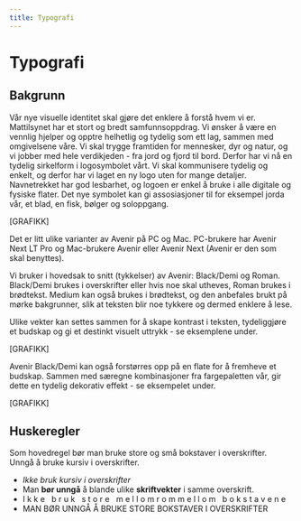 ```yaml
---
title: Typografi
---
```


# Typografi

## Bakgrunn
Vår nye visuelle identitet skal gjøre det enklere å forstå hvem vi er. Mattilsynet har et stort og bredt samfunnsoppdrag. Vi ønsker å være en vennlig hjelper og opptre helhetlig og tydelig som ett lag, sammen med omgivelsene våre. Vi skal trygge framtiden for mennesker, dyr og natur, og vi jobber med hele verdikjeden - fra jord og fjord til bord. Derfor har vi nå en tydelig sirkelform i logosymbolet vårt.
Vi skal kommunisere tydelig og enkelt, og derfor har vi laget en ny logo uten for mange detaljer. Navnetrekket har god lesbarhet, og logoen er enkel å bruke i alle digitale og fysiske flater. Det nye symbolet kan gi assosiasjoner til for eksempel jorda vår, et blad, en fisk, bølger og soloppgang.

[GRAFIKK]

Det er litt ulike varianter av Avenir på PC og Mac. PC-brukere har Avenir Next LT Pro og Mac-brukere Avenir eller Avenir Next (Avenir er den som skal benyttes).

Vi bruker i hovedsak to snitt (tykkelser) av Avenir: Black/Demi og Roman. Black/Demi brukes i overskrifter eller hvis noe skal utheves, Roman brukes i brødtekst. Medium kan også brukes i brødtekst, og den anbefales brukt på mørke bakgrunner, slik at teksten blir noe tykkere og dermed enklere å lese.

Ulike vekter kan settes sammen for å skape kontrast i teksten, tydeliggjøre et budskap og gi et destinkt visuelt uttrykk - se eksemplene under.

[GRAFIKK]

Avenir Black/Demi kan også forstørres opp på en flate for å fremheve et budskap. Sammen med særegne kombinasjoner fra fargepaletten vår, gir dette en tydelig dekorativ effekt - se eksempelet under.

[GRAFIKK]

## Huskeregler

Som hovedregel bør man bruke store og små bokstaver i overskrifter. Unngå å bruke kursiv i overskrifter.

- *Ikke bruk kursiv i overskrifter*
- Man **bør unngå** å blande ulike **skriftvekter** i samme overskrift.
- I k k e &nbsp; b r u k &nbsp; s t o r e &nbsp; m e l l o m r o m m e l l o m &nbsp; b o k s t a v e n e
- MAN BØR UNNGÅ Å BRUKE STORE BOKSTAVER I OVERSKRIFTER